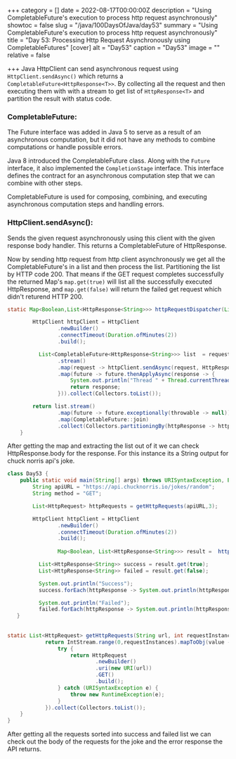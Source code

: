 +++
category = []
date = 2022-08-17T00:00:00Z
description = "Using CompletableFuture's execution to process http request asynchronously"
showtoc = false
slug = "/java/100DaysOfJava/day53"
summary = "Using CompletableFuture's execution to process http request asynchronously"
title = "Day 53: Processing Http Request Asynchronously using CompletableFutures"
[cover]
alt = "Day53"
caption = "Day53"
image = ""
relative = false

+++
Java HttpClient can send asynchronous request using `HttpClient.sendAsync()` which returns a `CompletableFuture<HttpResponse<T>>`. By collecting all the request and then executing them with with a stream to get list of `HttpResponse<T>` and partition the result with status code.

### CompletableFuture:

The Future interface was added in Java 5 to serve as a result of an asynchronous computation, but it did not have any methods to combine computations or handle possible errors.

Java 8 introduced the CompletableFuture class. Along with the `Future` interface, it also implemented the `CompletionStage` interface. This interface defines the contract for an asynchronous computation step that we can combine with other steps.

CompletableFuture is used for composing, combining, and executing asynchronous computation steps and handling errors.

### HttpClient.sendAsync():

Sends the given request asynchronously using this client with the given response body handler. This returns a CompletableFuture of HttpResponse.

Now by sending http request from http client asynchronously we get all the CompletableFuture's in a list and then process the list. Partitioning the list by HTTP code 200. That means if the GET request completes successfully the returned Map's `map.get(true)` will list all the successfully executed HttpResponse, and `map.get(false)` will return the failed get request which didn't returend HTTP 200.

```java
static Map<Boolean,List<HttpResponse<String>>> httpRequestDispatcher(List<HttpRequest> requests) throws URISyntaxException {

        HttpClient httpClient = HttpClient
                .newBuilder()
                .connectTimeout(Duration.ofMinutes(2))
                .build();

          List<CompletableFuture<HttpResponse<String>>> list  = requests
                .stream()
                .map(request -> httpClient.sendAsync(request, HttpResponse.BodyHandlers.ofString()))
                .map(future -> future.thenApplyAsync(response -> {
                    System.out.println("Thread " + Thread.currentThread().getName() + " current time " + System.currentTimeMillis());
                    return response;
                })).collect(Collectors.toList());

        return list.stream()
                .map(future -> future.exceptionally(throwable -> null))
                .map(CompletableFuture::join)
                .collect(Collectors.partitioningBy(httpResponse -> httpResponse.statusCode() == 200));
    }
```

After getting the map and extracting the list out of it we can check HttpResponse.body for the response. For this instance its a String output for chuck norris api's joke.

```java
class Day53 {
    public static void main(String[] args) throws URISyntaxException, ExecutionException, InterruptedException {
        String apiURL = "https://api.chucknorris.io/jokes/random";
        String method = "GET";

        List<HttpRequest> httpRequests = getHttpRequests(apiURL,3);

        HttpClient httpClient = HttpClient
                .newBuilder()
                .connectTimeout(Duration.ofMinutes(2))
                .build();
                
                Map<Boolean, List<HttpResponse<String>>> result =  httpRequestDispatcher(httpRequests);

          List<HttpResponse<String>> success = result.get(true);
          List<HttpResponse<String>> failed = result.get(false);

          System.out.println("Success");
          success.forEach(httpResponse -> System.out.println(httpResponse.body()));

          System.out.println("Failed");
          failed.forEach(httpResponse -> System.out.println(httpResponse.body()));
   }
   
   
static List<HttpRequest> getHttpRequests(String url, int requestInstances) {
            return IntStream.range(0,requestInstances).mapToObj(value -> {
                try {
                    return HttpRequest
                            .newBuilder()
                            .uri(new URI(url))
                            .GET()
                            .build();
                } catch (URISyntaxException e) {
                    throw new RuntimeException(e);
                }
            }).collect(Collectors.toList());
    }
}
```

After getting all the requests sorted into success and failed list we can check out the body of the requests for the joke and the error response the API returns. 